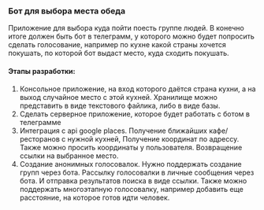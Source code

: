 ### Бот для выбора места обеда

Приложение для выбора куда пойти поесть группе людей. В конечно итоге должен быть бот в телеграмм, у которого можно будет попросить сделать голосование, например по кухне какой страны хочется покушать, по которой бот выдаст место, куда сходить покушать.

#### Этапы разработки:

1. Консольное приложение, на вход которого даётся страна кухни, а на выход случайное место с этой кухней. Хранилище можно представить в виде текстового файлика, либо в виде базы.
2. Сделать серверное приложение, которое будет работать с ботом в телеграмме
3. Интеграция с api google places. Получение ближайших кафе/ресторанов c нужной кухней, Получение координат по адрессу. Также можно просить координаты у пользователя. Возвращение ссылки на выбранное место.
4. Создание анонимных голосовалок. Нужно поддержать создание групп через бота. Рассылку голосовалки в личные сообщения через бота. И отправка результатов поиска в виде ссылки. Также можно поддержать многоэтапную голосовалку, например добавить еще расстояние, на которое готов идти человек.

